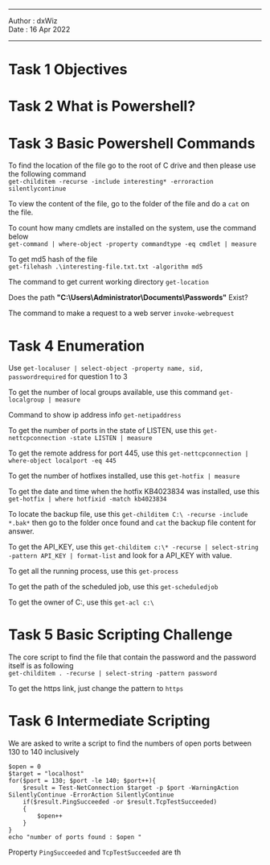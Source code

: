 ***

Author : dxWiz  
Date : 16 Apr 2022  

***


# Task 1 Objectives
# Task 2 What is Powershell?
# Task 3 Basic Powershell Commands

To find the location of the file go to the root of C drive and then please use the following command  
`get-childitem -recurse -include interesting* -erroraction silentlycontinue`

To view the content of the file, go to the folder of the file and do a `cat` on the file.

To count how many cmdlets are installed on the system, use the command below  
`get-command | where-object -property commandtype -eq cmdlet | measure`

To get md5 hash of the file  
`get-filehash .\interesting-file.txt.txt -algorithm md5`

The command to get current working directory
`get-location`

Does the path **"C:\Users\Administrator\Documents\Passwords"** Exist?

The command to make a request to a web server
`invoke-webrequest`

# Task 4 Enumeration

Use `get-localuser | select-object -property name, sid, passwordrequired` for question 1 to 3

To get the number of local groups available, use this command `get-localgroup | measure`

Command to show ip address info `get-netipaddress`

To get the number of ports in the state of LISTEN, use this `get-nettcpconnection -state LISTEN | measure`

To get the remote address for port 445, use this `get-nettcpconnection | where-object localport -eq 445`

To get the number of hotfixes installed, use this `get-hotfix | measure`

To get the date and time when the hotfix KB4023834 was installed, use this `get-hotfix | where hotfixid -match kb4023834`

To locate the backup file, use this `get-childitem C:\ -recurse -include *.bak*` then go to the folder once found and `cat` the backup file content for answer.

To get the API_KEY, use this `get-childitem c:\* -recurse | select-string -pattern API_KEY | format-list` and look for a API_KEY with value.

To get all the running process, use this `get-process`

To get the path of the scheduled job, use this `get-scheduledjob`

To get the owner of C:\, use this `get-acl c:\`

# Task 5 Basic Scripting Challenge

The core script to find the file that contain the password and the password itself is as following  
`get-childitem . -recurse | select-string -pattern password`

To get the https link, just change the pattern to `https`

# Task 6 Intermediate Scripting 

We are asked to write a script to find the numbers of open ports between 130 to 140 inclusively

    $open = 0
    $target = "localhost"
    for($port = 130; $port -le 140; $port++){
        $result = Test-NetConnection $target -p $port -WarningAction SilentlyContinue -ErrorAction SilentlyContinue
        if($result.PingSucceeded -or $result.TcpTestSucceeded)
        {
            $open++
        }
    }
    echo "number of ports found : $open "
  
  Property `PingSucceeded` and `TcpTestSucceeded` are th
